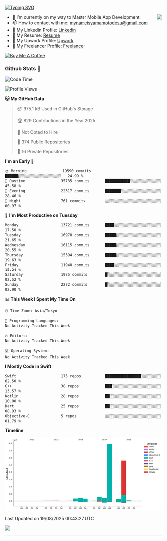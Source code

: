 
[![Typing SVG](https://readme-typing-svg.demolab.com/?lines=Thank+You+For+Visiting!!;You+Are+Welcome✨;I+am+Kyo+Yamamoto;Mobile+Developer)](https://git.io/typing-svg)
<p>
<img align="right" src="https://media.giphy.com/media/26ufdb3cYKwbRtYVW/giphy.gif" style="max-width:100%;" height="150px">

- 🌱 I’m currently on my way to Master Mobile App Development.
- 📫 How to contact with me: mynameisyamamotodesu@gmail.com
- 🔗 My Linkedin Profile: [Linkedin](https://www.linkedin.com/in/kyo-yamamoto-a2ab50239)
- 🔗 My Resume: [Resume](https://www.kickresume.com/cv/rNok4e/)
- 🔗 My Upwork Profile: [Upwork](https://www.upwork.com/freelancers/~01aa9115102bb4af25)
- 🔗 My Freelancer Profile: [Freelancer](https://www.freelancer.com/u/yamamotodesu)

<a href="https://www.buymeacoffee.com/kyoyamamoto" target="_blank"><img src="https://cdn.buymeacoffee.com/buttons/default-orange.png" alt="Buy Me A Coffee" height="41" width="174"></a>

### Github Stats 🥇 
<!--START_SECTION:waka-->
![Code Time](http://img.shields.io/badge/Code%20Time-1%2C125%20hrs%2055%20mins-blue)

![Profile Views](http://img.shields.io/badge/Profile%20Views-8-blue)

**🐱 My GitHub Data** 

> 📦 975.1 kB Used in GitHub's Storage 
 > 
> 🏆 829 Contributions in the Year 2025
 > 
> 🚫 Not Opted to Hire
 > 
> 📜 374 Public Repositories 
 > 
> 🔑 16 Private Repositories 
 > 
**I'm an Early 🐤** 

```text
🌞 Morning                19590 commits       ██████░░░░░░░░░░░░░░░░░░░   24.99 % 
🌆 Daytime                35735 commits       ███████████░░░░░░░░░░░░░░   45.58 % 
🌃 Evening                22317 commits       ███████░░░░░░░░░░░░░░░░░░   28.46 % 
🌙 Night                  761 commits         ░░░░░░░░░░░░░░░░░░░░░░░░░   00.97 % 
```
📅 **I'm Most Productive on Tuesday** 

```text
Monday                   13721 commits       ████░░░░░░░░░░░░░░░░░░░░░   17.50 % 
Tuesday                  16978 commits       █████░░░░░░░░░░░░░░░░░░░░   21.65 % 
Wednesday                16115 commits       █████░░░░░░░░░░░░░░░░░░░░   20.55 % 
Thursday                 15394 commits       █████░░░░░░░░░░░░░░░░░░░░   19.63 % 
Friday                   11948 commits       ████░░░░░░░░░░░░░░░░░░░░░   15.24 % 
Saturday                 1975 commits        █░░░░░░░░░░░░░░░░░░░░░░░░   02.52 % 
Sunday                   2272 commits        █░░░░░░░░░░░░░░░░░░░░░░░░   02.90 % 
```


📊 **This Week I Spent My Time On** 

```text
🕑︎ Time Zone: Asia/Tokyo

💬 Programming Languages: 
No Activity Tracked This Week

🔥 Editors: 
No Activity Tracked This Week

💻 Operating System: 
No Activity Tracked This Week
```

**I Mostly Code in Swift** 

```text
Swift                    175 repos           ████████████████░░░░░░░░░   62.50 % 
C++                      38 repos            ███░░░░░░░░░░░░░░░░░░░░░░   13.57 % 
Kotlin                   28 repos            ██░░░░░░░░░░░░░░░░░░░░░░░   10.00 % 
Dart                     25 repos            ██░░░░░░░░░░░░░░░░░░░░░░░   08.93 % 
Objective-C              5 repos             ░░░░░░░░░░░░░░░░░░░░░░░░░   01.79 % 
```



**Timeline**

![Lines of Code chart](https://raw.githubusercontent.com/YamamotoDesu/YamamotoDesu/main/assets/bar_graph.png)


 Last Updated on 19/08/2025 00:43:27 UTC
<!--END_SECTION:waka-->

![](https://github-profile-summary-cards.vercel.app/api/cards/profile-details?username=YamamotoDesu&theme=vue)

----
